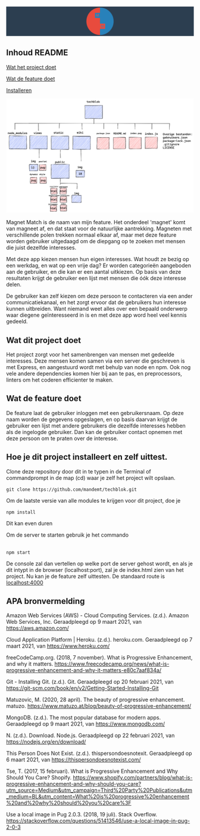 

 

![Banner MagnetMatch](https://github.com/mandemt/techblok/blob/main/wiki/logo%20readme.png)

## Inhoud README

[Wat het project doet](https://github.com/mandemt/techblok/blob/main/README.md#wat-dit-project-doet)

[Wat de feature doet](https://github.com/mandemt/techblok#wat-de-feature-doet)

[Installeren](https://github.com/mandemt/techblok#hoe-je-dit-project-installeert-en-zelf-uittest)

![folder structuur](https://github.com/mandemt/techblok/blob/main/wiki/structuur%20tom%20mandemaker.png)

Magnet Match is de naam van mijn feature. Het onderdeel 'magnet' komt van magneet af, en dat staat voor de natuurlijke aantrekking. Magneten met verschillende polen trekken normaal elkaar af, maar met deze feature worden gebruiker uitgedaagd om de diepgang op te zoeken met mensen die juist dezelfde interesses.

Met deze app kiezen mensen hun eigen interesses. Wat houdt ze bezig op een werkdag, en wat op een vrije dag? Er worden categorieën aangeboden aan de gebruiker, en die kan er een aantal uitkiezen. Op basis van deze resultaten krijgt de gebruiker een lijst met mensen die óók deze interesse delen.

De gebruiker kan zelf kiezen om deze persoon te contacteren via een ander communicatiekanaal, en het zorgt ervoor dat de gebruikers hun interesse kunnen uitbreiden. Want niemand weet alles over een bepaald onderwerp waar diegene geïnteresseerd in is en met deze app word heel veel kennis gedeeld.

## Wat dit project doet
Het project zorgt voor het samenbrengen van mensen met gedeelde interesses. Deze mensen komen samen via een server die geschreven is met Express, en aangestuurd wordt met behulp van node en npm. Ook nog vele andere dependencies komen hier bij aan te pas, en preprocessors, linters om het coderen efficienter te maken.


## Wat de feature doet

De feature laat de gebruiker inloggen met een gebruikersnaam. Op deze naam worden de gegevens opgeslagen, en op basis daarvan krijgt de gebruiker een lijst met andere gebruikers die dezelfde interesses hebben als de ingelogde gebruiker. Dan kan de gebruiker contact opnemen met deze persoon om te praten over de interesse. 


## Hoe je dit project installeert en zelf uittest.

Clone deze repository door dit in te typen in de Terminal of commandprompt in de map (cd) waar je zelf het project wilt opslaan.

```
git clone https://github.com/mandemt/techblok.git

```

Om de laatste versie van alle modules te krijgen voor dit project, doe je

```
npm install

```

Dit kan even duren

Om de server te starten gebruik je het commando 

```

npm start

```

De console zal dan vertellen op welke port de server gehost wordt, en als je dit intypt in de browser (localhost:port), zal je de index.html zien van het project. Nu kan je de feature zelf uittesten. De standaard route is [localhost:4000](localhost:4000)

## APA bronvermelding

Amazon Web Services (AWS) - Cloud Computing Services. (z.d.). Amazon Web Services, Inc. Geraadpleegd op 9 maart 2021, van https://aws.amazon.com/

Cloud Application Platform | Heroku. (z.d.). heroku.com. Geraadpleegd op 7 maart 2021, van https://www.heroku.com/

freeCodeCamp.org. (2018, 7 november). What is Progressive Enhancement, and why it matters. https://www.freecodecamp.org/news/what-is-progressive-enhancement-and-why-it-matters-e80c7aaf834a/

Git - Installing Git. (z.d.). Git. Geraadpleegd op 20 februari 2021, van https://git-scm.com/book/en/v2/Getting-Started-Installing-Git

Matuzovic, M. (2020, 28 april). The beauty of progressive enhancement. matuzo. https://www.matuzo.at/blog/beauty-of-progressive-enhancement/

MongoDB. (z.d.). The most popular database for modern apps. Geraadpleegd op 9 maart 2021, van https://www.mongodb.com/

N. (z.d.). Download. Node.js. Geraadpleegd op 22 februari 2021, van https://nodejs.org/en/download/

This Person Does Not Exist. (z.d.). thispersondoesnotexit. Geraadpleegd op 6 maart 2021, van https://thispersondoesnotexist.com/

Tse, T. (2017, 15 februari). What is Progressive Enhancement and Why Should You Care? Shopify. https://www.shopify.com/partners/blog/what-is-progressive-enhancement-and-why-should-you-care?utm_source=Medium&utm_campaign=Third%20Party%20Publications&utm_medium=BL&utm_content=What%20is%20progressive%20enhancement%20and%20why%20should%20you%20care%3F


Use a local image in Pug 2.0.3. (2018, 19 juli). Stack Overflow. https://stackoverflow.com/questions/51413546/use-a-local-image-in-pug-2-0-3




